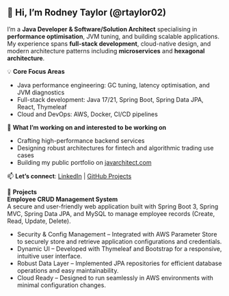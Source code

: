 ## 👋 Hi, I’m Rodney Taylor (@rtaylor02)

I’m a **Java Developer & Software/Solution Architect** specialising in **performance optimisation**, JVM tuning, and building scalable applications. My experience spans **full-stack development**, cloud-native design, and modern architecture patterns including **microservices** and **hexagonal architecture**.

💡 **Core Focus Areas**  
- Java performance engineering: GC tuning, latency optimisation, and JVM diagnostics  
- Full-stack development: Java 17/21, Spring Boot, Spring Data JPA, React, Thymeleaf  
- Cloud and DevOps: AWS, Docker, CI/CD pipelines  

🚀 **What I’m working on and interested to be working on**  
- Crafting high-performance backend services  
- Designing robust architectures for fintech and algorithmic trading use cases  
- Building my public portfolio on [javarchitect.com](https://javarchitect.com)  

📫 **Let’s connect**: [LinkedIn](https://www.linkedin.com/in/rodney-taylor-uk) | [GitHub Projects](https://github.com/rtaylor02)

💼 **Projects**  
**Employee CRUD Management System**  
A secure and user-friendly web application built with Spring Boot 3, Spring MVC, Spring Data JPA, and MySQL to manage employee records (Create, Read, Update, Delete).
- Security & Config Management – Integrated with AWS Parameter Store to securely store and retrieve application configurations and credentials.
- Dynamic UI – Developed with Thymeleaf and Bootstrap for a responsive, intuitive user interface.
- Robust Data Layer – Implemented JPA repositories for efficient database operations and easy maintainability.
- Cloud Ready – Designed to run seamlessly in AWS environments with minimal configuration changes.


